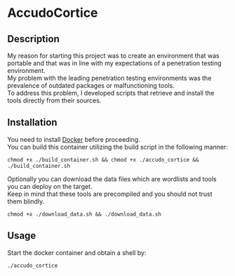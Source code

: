 # AccudoCortice

## Description

My reason for starting this project was to create an environment that was portable and that was in line with my expectations of a penetration testing environment. <br>
My problem with the leading penetration testing environments was the prevalence of outdated packages or malfunctioning tools. <br> 
To address this problem, I developed scripts that retrieve and install the tools directly from their sources. <br>

## Installation

You need to install [Docker](https://docs.docker.com/get-docker/) before proceeding. <br>
You can build this container utilizing the build script in the following manner:

```
chmod +x ./build_container.sh && chmod +x ./accudo_cortice && ./build_container.sh
```

Optionally you can download the data files which are wordlists and tools you can deploy on the target. <br>
Keep in mind that these tools are precompiled and you should not trust them blindly.

```
chmod +x ./download_data.sh && ./download_data.sh
```

## Usage

Start the docker container and obtain a shell by:
```
./accudo_cortice
```
